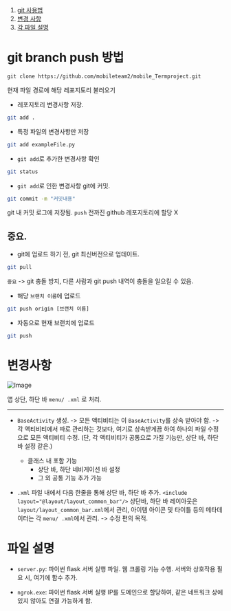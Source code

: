 1. [git 사용법](#git-branch-push-방법)
2. [변경 사항](#변경사항)
3. [각 파일 설명](#파일-설명)

# git branch push 방법

``` bach
git clone https://github.com/mobileteam2/mobile_Termproject.git
```
현재 파일 경로에 해당 레포지토리 불러오기

- 레포지토리 변경사항 저장. 
```bash
git add .
```

- 특정 파일의 변경사항만 저장
``` bash
git add exampleFile.py
```

- `git add`로 추가한 변경사항 확인 
``` bash
git status
```

- `git add`로 인한 변경사항 git에 커밋.
```bash
git commit -m "커밋내용"
```
git 내 커밋 로그에 저장됨. `push` 전까진 github 레포지토리에 할당 X

## 중요.
- git에 업로드 하기 전, git 최신버전으로 업데이트. 
```bash
git pull
```
`중요` -> git 충돌 방지, 다른 사람과 git push 내역이 충돌을 일으킬 수 있음.

- 해당 `브랜치 이름`에 업로드
```bash
git push origin [브랜치 이름]
```

- 자동으로 현재 브랜치에 업로드
``` bash
git push
```


# 변경사항 
![Image](https://github.com/user-attachments/assets/dedd74f1-9526-42c1-8ef3-bcfbbce92789)

앱 상단, 하단 바 `menu/ .xml` 로 처리.
- - -

- `BaseActivity` 생성. -> 모든 액티비티는 이 `BaseActivity`를 상속 받아야 함. -> 각 액티비티에서 따로 관리하는 것보다, 여기로 상속받게끔 하여 하나의 파일 수정으로 모든 액티비티 수정. (단, 각 액티비티가 공통으로 가질 기능만, 상단 바, 하단 바 설정 같은.)
    - 클래스 내 포함 기능
        - 상단 바, 하단 네비게이션 바 설정
        - 그 외 공통 기능 추가 가능


- `.xml` 파일 내에서 다음 한줄을 통해 상단 바, 하단 바 추가.
`<include layout="@layout/layout_common_bar"/>`
상단바, 하단 바 레이아웃은 `layout/layout_common_bar.xml`에서 관리, 아이템 아이콘 및 타이틀 등의 메타데이터는 각 `menu/ .xml`에서 관리.
-> 수정 편의 목적.

# 파일 설명
- `server.py`:
    파이썬 flask 서버 실행 파일. 웹 크롤링 기능 수행. 
    서버와 상호작용 필요 시, 여기에 함수 추가.

- `ngrok.exe`:
    파이썬 flask 서버 실행 IP를 도메인으로 할당하여, 같은 네트워크 상에 있지 않아도 연결 가능하게 함.